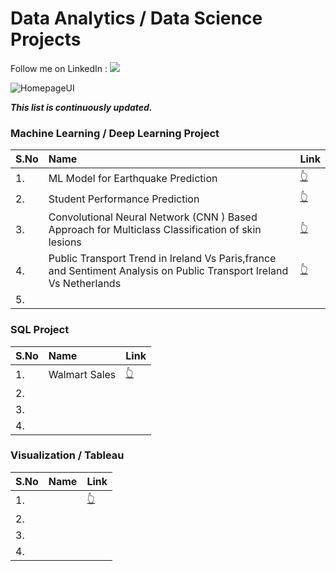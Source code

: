 # Data Analytics /  Data Science Projects

Follow me on LinkedIn : [![](https://img.shields.io/badge/LinkedIn-0077B5?style=for-the-badge&logo=linkedin&logoColor=white)](https://www.linkedin.com/in/aadarsh-kushwaha-54a281194/)


![HomepageUI](./images/data_analytics.png)

***This list is continuously updated.***

### Machine Learning / Deep Learning Project

| S.No | Name                                    | Link |
| :----| :-------------------------------------- | :----|
| 1.   | ML Model for Earthquake Prediction          | [👆](https://github.com/Aadarsh4u-code/ML-Model-for-Earthquake-Prediction) |
| 2.   | Student Performance Prediction          | [👆](https://github.com/Aadarsh4u-code/mlproject?tab=readme-ov-file) |
| 3.   | Convolutional Neural Network (CNN ) Based Approach for Multiclass Classification of skin lesions |    [👆](https://github.com/Aadarsh4u-code/CNN-Approach-for-Multiclass-Classification-of-skin-lesions/tree/main)|
| 4.   | Public Transport Trend in Ireland Vs Paris,france and Sentiment Analysis on Public Transport Ireland Vs Netherlands| [👆](https://github.com/Aadarsh4u-code/Public-transport-trend)   |
| 5.   |                                         |    |


### SQL Project

| S.No                    | Name                                    | Link |
| :---------------------- | :-------------------------------------- | :----|
| 1.                      | Walmart Sales                           | [👆](https://github.com/Aadarsh4u-code/SQL_Walmart_Sales) |
| 2.                      |                                         |    |
| 3.                      |                                         |    |
| 4.                      |                                         |    |


### Visualization / Tableau

| S.No                    | Name                                    | Link |
| :---------------------- | :-------------------------------------- | :----|
| 1.                      |                                         | [👆]() |
| 2.                      |                                         |    |
| 3.                      |                                         |    |
| 4.                      |                                         |    |
